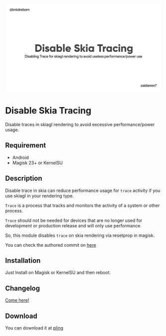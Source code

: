 ![Banner](https://github.com/Kntd-Reborn/Disable-Skia-Tracing/raw/main/banner.png)


# Disable Skia Tracing

Disable traces in skiagl rendering to avoid excessive performance/power usage.

## Requirement
- Android
- Magisk 23+ or KernelSU 

## Description
Disable trace in skia can reduce performance usage for `trace` activity if you use skiagl in your rendering type.

`Trace` is a process that tracks and monitors the activity of a system or other process.

`Trace` should not be needed for devices that are no longer used for development or production release and will only use performance.

So, this module disables `trace` on skia rendering via resetprop in magisk.

You can check the authored commit on [here](https://github.com/Kntd-Reborn/Disable-Skia-Tracing/commit/e73ab234e4f12a5dfa31ab61d50f69506d1ebbf0)

## Installation
Just Install on Magisk or KernelSU and then reboot.

## Changelog
[Come here!](https://github.com/Kntd-Reborn/Disable-Skia-Tracing/commits/main)

## Download
You can download it at [pling](https://www.pling.com/p/2109726/)
